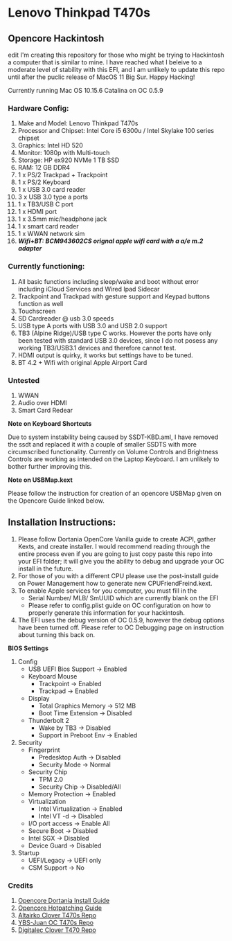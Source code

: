 # Lenovo Thinkpad T470s 
## Opencore Hackintosh

edit
I'm creating this repository for those who might be trying to Hackintosh a computer that is similar to mine. I have reached what I beleive to a moderate level of stability with this EFI, and I am unlikely to update this repo until after the puclic release of MacOS 11 Big Sur. Happy Hacking! 

Currently running Mac OS 10.15.6 Catalina on OC 0.5.9

### Hardware Config: 

1. Make and Model: Lenovo Thinkpad T470s
2. Processor and Chipset: Intel Core i5 6300u / Intel Skylake 100 series chipset
3. Graphics: Intel HD 520
4. Monitor: 1080p with Multi-touch 
5. Storage: HP ex920 NVMe 1 TB SSD
6. RAM: 12 GB DDR4
7. 1 x PS/2 Trackpad + Trackpoint 
8. 1 x PS/2 Keyboard
9. 1 x USB 3.0 card reader
10. 3 x USB 3.0 type a ports
11. 1 x TB3/USB C port
12. 1 x HDMI port
13. 1 x 3.5mm mic/headphone jack
14. 1 x smart card reader
15. 1 x WWAN network sim
16. ***Wifi+BT: BCM943602CS orignal apple wifi card with a a/e m.2 adapter***


### Currently functioning:

1. All basic functions including sleep/wake and boot without error including iCloud Services and Wired Ipad Sidecar
2. Trackpoint and Trackpad with gesture support and Keypad buttons function as well
3. Touchscreen
4. SD Cardreader @ usb 3.0 speeds
5. USB type A ports with USB 3.0 and USB 2.0 support
6. TB3 (Alpine Ridge)/USB type C works. However the ports have only been tested with standard USB 3.0 devices, since I do not posess any working TB3/USB3.1 devices and therefore cannot test. 
7. HDMI output is quirky, it works but settings have to be tuned. 
8. BT 4.2 + Wifi with original Apple Airport Card

### Untested
 
1. WWAN
2. Audio over HDMI
3. Smart Card Redear

**Note on Keyboard Shortcuts**

Due to system instability being caused by SSDT-KBD.aml, I have removed the ssdt and replaced it with a couple of smaller SSDTS with more circumscribed functionality. Currently on Volume Controls and Brightness Controls are working as intended on the Laptop Keyboard. I am unlikely to bother further improving this. 

**Note on USBMap.kext**

Please follow the instruction for creation of an opencore USBMap given on the Opencore Guide linked below.

## Installation Instructions:

1. Please follow Dortania OpenCore Vanilla guide to create ACPI, gather Kexts, and create installer. I would recommend reading through the entire process even if you are going to just copy paste this repo into your EFI folder; it will give you the ability to debug and upgrade your OC install in the future. 
2. For those of you with a different CPU please use the post-install guide on Power Management how to generate new CPUFriendFreind.kext. 
3. To enable Apple services for you computer, you must fill in the
   - Serial Number/ MLB/ SmUUID which are currently blank on the EFI 
   - Please refer to config.plist guide on OC configuration on how to properly generate this information for your hackintosh. 
4. The EFI uses the debug version of OC 0.5.9, however the debug options have been turned off. Please refer to OC Debugging page on instruction about turning this back on. 

**BIOS Settings**

1. Config 
   - USB UEFI Bios Support -> Enabled
   - Keyboard Mouse
     - Trackpoint -> Enabled
     - Trackpad -> Enabled
   - Display
     - Total Graphics Memory -> 512 MB
     - Boot Time Extension -> Disabled
   - Thunderbolt 2
     - Wake by TB3 -> Disabled
     - Support in Preboot Env -> Enabled
2. Security
   - Fingerprint 
     - Predesktop Auth -> Disabled
     - Security Mode -> Normal
   - Security Chip
     - TPM 2.0
     - Security Chip -> Disabled/All
   - Memory Protection -> Enabled
   - Virtualization
     - Intel Virtualization -> Enabled
     - Intel VT -d -> Disabled
   - I/O port access -> Enable All
   - Secure Boot -> Disabled
   - Intel SGX -> Disabled
   - Device Guard -> Disabled   
3. Startup
   - UEFI/Legacy -> UEFI only
   - CSM Support -> No
   
   
### Credits

1. [Opencore Dortania Install Guide](https://dortania.github.io/OpenCore-Install-Guide/)
2. [Opencore Hotpatching Guide](https://github.com/jsassu20/OpenCore-HotPatching-Guide)
3. [Altairko Clover T470s Repo](https://github.com/Altairko/Lenovo-T470s-Clover)
4. [YBS-Juan OC T470s Repo](https://github.com/YBN-JUAN/T470s-OpenCore-EFI)
5. [Digitalec Clover T470 Repo](https://github.com/digitalec/thinkmac-t470)
